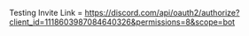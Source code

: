 Testing Invite Link = https://discord.com/api/oauth2/authorize?client_id=1118603987084640326&permissions=8&scope=bot